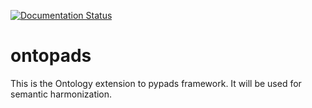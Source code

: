 [![Documentation Status](https://readthedocs.org/projects/pypads-padre/badge/?version=latest)](https://pypads.readthedocs.io/projects/pypads-padre/en/latest/?badge=latest)

# ontopads

This is the Ontology extension to pypads framework. It will be used for semantic harmonization.